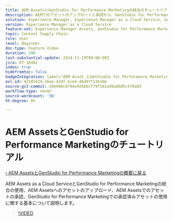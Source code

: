 ```yaml
---
title: AEM AssetsとGenStudio for Performance Marketingの統合のチュートリアル
description: AEMでのアセットのアップロードと承認から、GenStudio for Performance Marketingでのアセットの使用に至るまで、AEM AssetsとGenStudio for Performance Marketingの使用方法を説明します。
solution: Experience Manager, Experience Manager as a Cloud Service, GenStudio for Performance Marketing
version: Experience Manager as a Cloud Service
feature-set: Experience Manager Assets, GenStudio for Performance Marketing
topic: Content Supply Chain
role: User
level: Beginner
doc-type: Feature Video
duration: 296
last-substantial-update: 2024-11-19T00:00:00Z
jira: KT-16482
index: true
hidefromtoc: false
badgeIntegration: label="AEM Asset とGenStudio for Performance Marketing" type="positive"
exl-id: 42185429-16ee-42df-bce4-d6d97f13b166
source-git-commit: 20e988c078ee926bbcf79f581ad9a60d5c478a83
workflow-type: tm+mt
source-wordcount: '98'
ht-degree: 0%

---
```


# AEM AssetsとGenStudio for Performance Marketingのチュートリアル

[‹ AEM AssetsとGenStudio for Performance Marketingの概要に戻る](./overview.md)

AEM Assets as a Cloud ServiceとGenStudio for Performance Marketingの統合の使用、AEM Assetsへのアセットのアップロード、AEM Assetsでのアセットの承認、GenStudio for Performance Marketingでの承認済みアセットの使用に関する基本について説明します。

>[!VIDEO](https://video.tv.adobe.com/v/3439278/?learn=on&enablevpops&captions=jpn)

